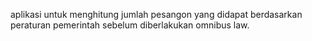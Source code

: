 aplikasi untuk menghitung jumlah pesangon yang didapat berdasarkan peraturan pemerintah sebelum diberlakukan omnibus law.
